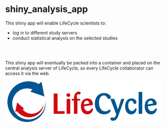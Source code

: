 # shiny_analysis_app

This shiny app will enable LifeCycle scientists to:

* log in to different study servers
* conduct statistical analysis on the selected studies

<br></br>

This shiny app will eventually be packed into a container and placed on the central analysis server of LifeCycle, so every LifeCycle collaborator can access it via the web.


<img src="https://github.com/lifecycle-project/shiny_analysis_app/blob/master/lifecycle-large.jpg"></img>
</center>
